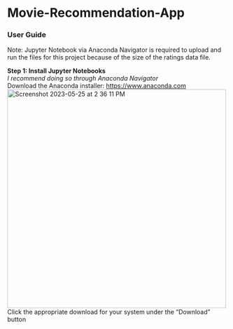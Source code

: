 # Movie-Recommendation-App

<h3>User Guide</h3>

Note: Jupyter Notebook via Anaconda Navigator is required to upload and run the files for this project because of the size of the ratings data file.

<b>Step 1: Install Jupyter Notebooks</b><br>
<em>I recommend doing so through Anaconda Navigator</em><br>
Download the Anaconda installer: https://www.anaconda.com<br> 
<img width="500" alt="Screenshot 2023-05-25 at 2 36 11 PM" src="https://github.com/lokiidokii/Movie-Recommendation-App/assets/39343886/a8e0cf4e-5022-4799-b95e-386127c5cccf"><br>
Click the appropriate download for your system under the “Download” button

